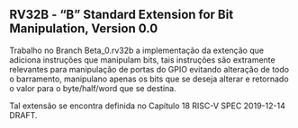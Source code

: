 ## RV32B - “B” Standard Extension for Bit Manipulation, Version 0.0

Trabalho no Branch Beta_0.rv32b a implementação da extenção que adiciona instruções que manipulam bits, tais instruções são extramente relevantes para manipulação de portas do GPIO evitando alteração de todo o barramento, manipulano apenas os bits que se deseja alterar e retornado o valor para o byte/half/word que se destina.

Tal extensão se encontra definida no Capítulo 18 RISC-V SPEC 2019-12-14 DRAFT.

